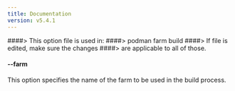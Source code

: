 ```yaml
---
title: Documentation
version: v5.4.1
---
```


####> This option file is used in:
####>   podman farm build
####> If file is edited, make sure the changes
####> are applicable to all of those.
#### **--farm**

This option specifies the name of the farm to be used in the build process.
